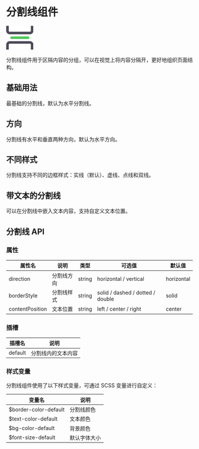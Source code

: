 <script setup lang="ts">
import dividerBasic from '../examples/divider/basic.vue'
import dividerDirection from '../examples/divider/direction.vue'
import dividerStyle from '../examples/divider/style.vue'
import dividerWithText from '../examples/divider/with-text.vue'
</script>

# 分割线组件

![分割线组件](/components/divider.png)

分割线组件用于区隔内容的分组，可以在视觉上将内容分隔开，更好地组织页面结构。

## 基础用法

最基础的分割线，默认为水平分割线。

<demo :component="dividerBasic" name="divider" examples="basic" />

## 方向

分割线有水平和垂直两种方向，默认为水平方向。

<demo :component="dividerDirection" name="divider" examples="direction" />

## 不同样式

分割线支持不同的边框样式：实线（默认）、虚线、点线和双线。

<demo :component="dividerStyle" name="divider" examples="style" />

## 带文本的分割线

可以在分割线中嵌入文本内容，支持自定义文本位置。

<demo :component="dividerWithText" name="divider" examples="with-text" />

## 分割线 API

### 属性

| 属性名          | 说明       | 类型   | 可选值                           | 默认值     |
| --------------- | ---------- | ------ | -------------------------------- | ---------- |
| direction       | 分割线方向 | string | horizontal / vertical            | horizontal |
| borderStyle     | 分割线样式 | string | solid / dashed / dotted / double | solid      |
| contentPosition | 文本位置   | string | left / center / right            | center     |

### 插槽

| 插槽名  | 说明               |
| ------- | ------------------ |
| default | 分割线内的文本内容 |

### 样式变量

分割线组件使用了以下样式变量，可通过 SCSS 变量进行自定义：

| 变量名                | 说明         |
| --------------------- | ------------ |
| $border-color-default | 分割线颜色   |
| $text-color-default   | 文本颜色     |
| $bg-color-default     | 背景颜色     |
| $font-size-default    | 默认字体大小 |
